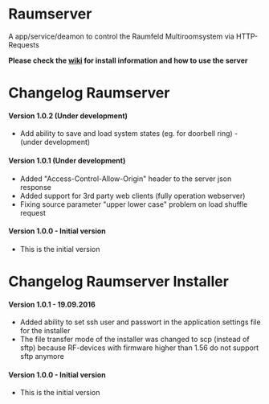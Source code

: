 # Raumserver

A app/service/deamon to control the Raumfeld Multiroomsystem via HTTP-Requests  
  
**Please check the [wiki](https://github.com/ChriD/Raumserver/wiki) for install information and how to use the server**  
  
# Changelog Raumserver

#### Version 1.0.2 (Under development)
* Add ability to save and load system states (eg. for doorbell ring) - (under development)

#### Version 1.0.1 (Under development)
* Added "Access-Control-Allow-Origin" header to the server json response
* Added  support for 3rd party web clients (fully operation webserver)
* Fixing source parameter "upper lower case" problem on load shuffle request

#### Version 1.0.0 - Initial version  
* This is the initial version

  
# Changelog Raumserver Installer
  
#### Version 1.0.1 - 19.09.2016
* Added ability to set ssh user and passwort in the application settings file for the installer
* The file transfer mode of the installer was changed to scp (instead of sftp) because RF-devices with firmware higher than 1.56 do not support sftp anymore
 
#### Version 1.0.0 - Initial version  
* This is the initial version

